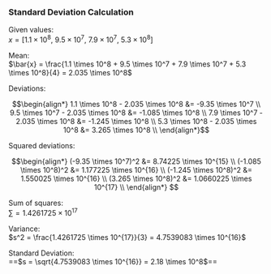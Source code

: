 ### Standard Deviation Calculation

Given values:  
$x = [1.1 \times 10^8,\ 9.5 \times 10^7,\ 7.9 \times 10^7,\ 5.3 \times 10^8]$

Mean:  
$\bar{x} = \frac{1.1 \times 10^8 + 9.5 \times 10^7 + 7.9 \times 10^7 + 5.3 \times 10^8}{4} = 2.035 \times 10^8$


Deviations:  

$$\begin{align*}
1.1 \times 10^8 - 2.035 \times 10^8 &= -9.35 \times 10^7 \\
9.5 \times 10^7 - 2.035 \times 10^8 &= -1.085 \times 10^8 \\
7.9 \times 10^7 - 2.035 \times 10^8 &= -1.245 \times 10^8 \\
5.3 \times 10^8 - 2.035 \times 10^8 &= 3.265 \times 10^8 \\
\end{align*}$$


Squared deviations:  

$$\begin{align*}
(-9.35 \times 10^7)^2 &= 8.74225 \times 10^{15} \\
(-1.085 \times 10^8)^2 &= 1.177225 \times 10^{16} \\
(-1.245 \times 10^8)^2 &= 1.550025 \times 10^{16} \\
(3.265 \times 10^8)^2 &= 1.0660225 \times 10^{17} \\
\end{align*}
$$

Sum of squares:  
$\sum = 1.4261725 \times 10^{17}$


Variance:  
$s^2 = \frac{1.4261725 \times 10^{17}}{3} = 4.7539083 \times 10^{16}$

Standard Deviation:  
==$s = \sqrt{4.7539083 \times 10^{16}} = 2.18 \times 10^8$==
